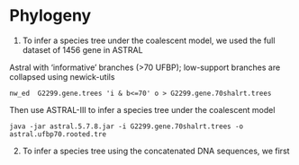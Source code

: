 # Phylogeny

1. To infer a species tree under the coalescent model, we used the full dataset of 1456 gene in ASTRAL

Astral with ‘informative’ branches (>70 UFBP); low-support branches are collapsed using newick-utils

```
nw_ed  G2299.gene.trees 'i & b<=70' o > G2299.gene.70shalrt.trees
```
Then use ASTRAL-III to infer a species tree under the coalescent model
```
java -jar astral.5.7.8.jar -i G2299.gene.70shalrt.trees -o astral.ufbp70.rooted.tre
```

2. To infer a species tree using the concatenated DNA sequences, we first 

